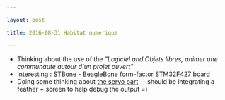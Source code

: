 ```yaml
---

layout: post

title: 2016-08-31 Habitat numerique

---
```



-   Thinking about the use of the *"Logiciel and Objets libres, animer
    une communaute autour d'un projet ouvert"*
-   Interesting : [STBone - BeagleBone form-factor STM32F427
    board](http://ebrombaugh.studionebula.com/embedded/stbone/index.html)
-   Doing some thinking about [the servo part](/retired/cletus/) --
    should be integrating a feather + screen to help debug the output =)


